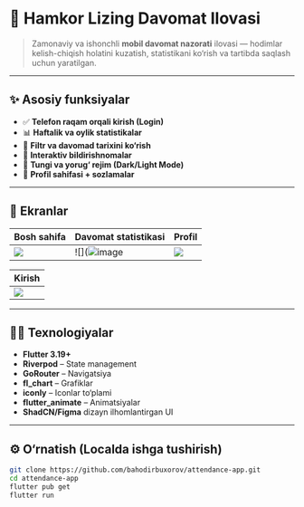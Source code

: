 # 📱 Hamkor Lizing Davomat Ilovasi

> Zamonaviy va ishonchli **mobil davomat nazorati** ilovasi — hodimlar kelish-chiqish holatini kuzatish, statistikani ko‘rish va tartibda saqlash uchun yaratilgan.

---

## ✨ Asosiy funksiyalar

- ✅ **Telefon raqam orqali kirish (Login)**
- 📊 **Haftalik va oylik statistikalar**
- 📅 **Filtr va davomad tarixini ko‘rish**
- 🔔 **Interaktiv bildirishnomalar**
- 🌙 **Tungi va yorug‘ rejim (Dark/Light Mode)**
- 👤 **Profil sahifasi + sozlamalar**

---

## 📸 Ekranlar

| Bosh sahifa | Davomat statistikasi | Profil |
|------------|----------------------|----------------|
| ![](https://github.com/user-attachments/assets/11bc2655-8013-4fce-a984-3621949100bb) |![](![image](https://github.com/user-attachments/assets/569bd73c-c903-4f60-9ac8-d70a746348af) | ![](https://github.com/user-attachments/assets/f063f53b-ad9e-4ba6-a126-b6812585e8d2) | ![](https://github.com/user-attachments/assets/ef8744c0-ed4c-442e-aa03-b233a155701e) |

| Kirish |
|------------|
|  ![](https://github.com/user-attachments/assets/11608e09-4893-4535-a617-9a1c20eec9e6) |

---

## 🧑‍💻 Texnologiyalar

- **Flutter 3.19+**
- **Riverpod** – State management
- **GoRouter** – Navigatsiya
- **fl_chart** – Grafiklar
- **iconly** – Iconlar to‘plami
- **flutter_animate** – Animatsiyalar
- **ShadCN/Figma** dizayn ilhomlantirgan UI

---

## ⚙️ O‘rnatish (Localda ishga tushirish)

```bash
git clone https://github.com/bahodirbuxorov/attendance-app.git
cd attendance-app
flutter pub get
flutter run
